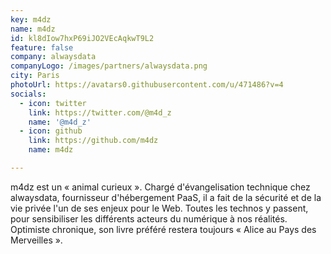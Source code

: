 ```yaml
---
key: m4dz
name: m4dz
id: kl8dIow7hxP69iJO2VEcAqkwT9L2
feature: false
company: alwaysdata
companyLogo: /images/partners/alwaysdata.png
city: Paris
photoUrl: https://avatars0.githubusercontent.com/u/471486?v=4
socials:
  - icon: twitter
    link: https://twitter.com/@m4d_z
    name: '@m4d_z'
  - icon: github
    link: https://github.com/m4dz
    name: m4dz

---
```


m4dz est un « animal curieux ». Chargé d'évangelisation technique chez alwaysdata, fournisseur d'hébergement PaaS, il a fait de la sécurité et de la vie privée l'un de ses enjeux pour le Web. Toutes les technos y passent, pour sensibiliser les différents acteurs du numérique à nos réalités. Optimiste chronique, son livre préféré restera toujours « Alice au Pays des Merveilles ».